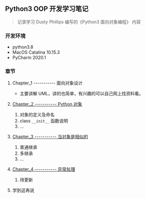 ## Python3 OOP 开发学习笔记

> 记录学习 Dusty Phillips 编写的《Python3 面向对象编程》 内容 

### 开发环境

+ python3.8
+ MacOS Catalina 10.15.3
+ PyCharm 2020.1

### 章节

1. Chapter_1 ----------- 面向对象设计
    
    + 主要讲解 UML，讲的也简单，有兴趣的可以自己网上找资料看。 

2. [Chapter_2 ----------- Python 对象](https://github.com/liuqi0725/DevObjectOriented/tree/master/chapters/chapter2)

    1. 对象的定义及命名
    2. class `__init__` 函数说明
    3. ... 
        
3. [Chapter_3 ----------- 当对象是相似的](https://github.com/liuqi0725/DevObjectOriented/tree/master/chapters/chapter3)

    1. 普通继承
    2. 多继承
    3. ...
    
4. [Chapter_4 ----------- 异常处理](https://github.com/liuqi0725/DevObjectOriented/tree/master/chapters/chapter4)

    1. 待更新
    
5. 学到这再说